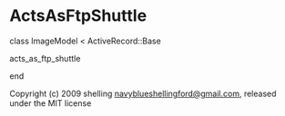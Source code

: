 # ActsAsFtpShuttle

class ImageModel < ActiveRecord::Base

  acts_as_ftp_shuttle

end




Copyright (c) 2009 shelling <navyblueshellingford@gmail.com>, released under the MIT license
